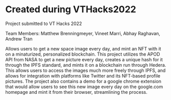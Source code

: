 # Created during VTHacks2022

Project submitted to VT Hacks 2022

Team Members: Matthew Brenningmeyer, Vineet Marri, Abhay Raghavan, Andrew Tran

Allows users to get a new space image every day, and mint an NFT with it on a minaturized, personalized blockchain. This project utilizes the APOD API from NASA to get a new picture every day, creates a unique hash for it through the IPFS standard, and mints it on a blockchain run through Hedera. This allows users to access the images much more freely through IPFS, and allows for integration with platforms like Twitter and its NFT-based profile pictures. The project also contains a demo for a google chrome extension that would allow users to see this new image every day on the google.com homepage and mint it from their browser, streamlining the process.
